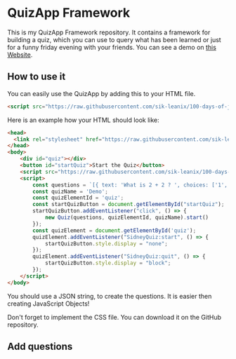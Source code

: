 # QuizApp Framework
This is my QuizApp Framework repository. It contains a framework for building a quiz, which you can use to query what has been learned or just for a funny friday evening with your friends. You can see a demo on [this Website](https://sik-leanix.github.io/100-days-of-javascript/Day-11-Quiz-App/index.html).


## How to use it
You can easily use the QuizApp by adding this to your HTML file.

```HTML 
<script src="https://raw.githubusercontent.com/sik-leanix/100-days-of-javascript/main/Day-11-Quiz-App/app.js"></script>
```

Here is an example how your HTML should look like:

```HTML
<head>
  <link rel="stylesheet" href="https://raw.githubusercontent.com/sik-leanix/100-days-of-javascript/main/Day-11-Quiz-App/quiz-app.css">
</head>
<body>
    <div id="quiz"></div>
    <button id="startQuiz">Start the Quiz</button>
    <script src="https://raw.githubusercontent.com/sik-leanix/100-days-of-javascript/main/Day-11-Quiz-App/app.js"></script>
    <script>
        const questions = `[{ text: 'What is 2 + 2 ? ', choices: ['1', '6', '4', '3'], answer: '4'}]`;
        const quizName = 'Demo';
        const quizElementId = 'quiz';
        const startQuizButton = document.getElementById("startQuiz");
        startQuizButton.addEventListener("click", () => {
            new Quiz(questions, quizElementId, quizName).start()
        });
        const quizElement = document.getElementById('quiz');
        quizElement.addEventListener("SidneyQuiz:start", () => {
            startQuizButton.style.display = "none";
        });
        quizElement.addEventListener("SidneyQuiz:quit", () => {
            startQuizButton.style.display = "block";
        });
    </script>
</body>
```

You should use a JSON string, to create the questions. It is easier then creating JavaScript Objects!

Don't forget to implement the CSS file. You can download it on the GitHub repository. 

## Add questions

